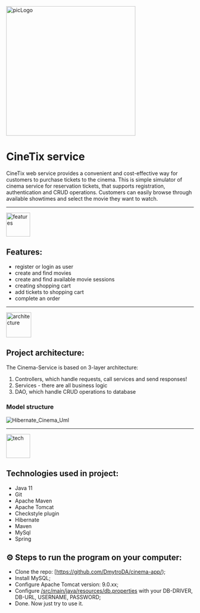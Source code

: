 
<img width="347" alt="picLogo" src="https://user-images.githubusercontent.com/99273831/217341593-407fe050-4052-4b07-bdd0-5cbacce232e2.png">




# CineTix service

CineTix web service provides a convenient and cost-effective way for customers to purchase tickets to the cinema.
This is simple simulator of cinema service for reservation tickets, that supports registration, authentication and CRUD operations.
Customers can easily browse through available showtimes and select the movie they want to watch.
___

<img width="64" alt="features" src="https://user-images.githubusercontent.com/99273831/217265487-fcffb8bf-b193-4083-a430-a6081b234713.png"> 

## Features:

* register or login as user
* create and find movies
* create and find available movie sessions
* creating shopping cart
* add tickets to shopping cart
* complete an order
---

<img width="67" alt="architecture" src="https://user-images.githubusercontent.com/99273831/217269127-500dda9a-9d6e-472f-8d50-1c61ccbcf7fd.png">

## Project architecture:
The Cinema-Service is based on 3-layer architecture:
1. Controllers, which handle requests, call services and send responses!
2. Services - there are all business logic
3. DAO, which handle CRUD operations to database

### Model structure
![Hibernate_Cinema_Uml](https://user-images.githubusercontent.com/99273831/217271967-c47b5ec6-3009-4c1c-8ac3-575c4db8b6d0.png)

---

<img width="64" alt="tech" src="https://user-images.githubusercontent.com/99273831/217344566-5dccc4fd-ba67-401b-82d7-482646d30108.png">

## Technologies used in project:

* Java 11
* Git
* Apache Maven
* Apache Tomcat
* Checkstyle plugin
* Hibernate
* Maven
* MySql
* Spring

## 
## ⚙️ Steps to run the program on your computer:
* Clone the repo: [https://github.com/DmytroDA/cinema-app/);
* Install MySQL;
* Configure Apache Tomcat version: 9.0.xx;
* Configure [/src/main/java/resources/db.properties](/src/main/java/resources/db.properties) with your DB-DRIVER, DB-URL, USERNAME, PASSWORD;
* Done. Now just try to use it.
